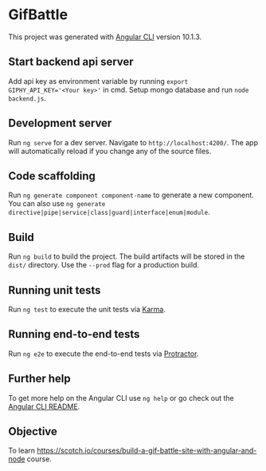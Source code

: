 # GifBattle

This project was generated with [Angular CLI](https://github.com/angular/angular-cli) version 10.1.3.

## Start backend api server

Add api key as environment variable by running `export GIPHY_API_KEY='<Your key>'` in cmd.
Setup mongo database and run `node backend.js`.

## Development server

Run `ng serve` for a dev server. Navigate to `http://localhost:4200/`. The app will automatically reload if you change any of the source files.

## Code scaffolding

Run `ng generate component component-name` to generate a new component. You can also use `ng generate directive|pipe|service|class|guard|interface|enum|module`.

## Build

Run `ng build` to build the project. The build artifacts will be stored in the `dist/` directory. Use the `--prod` flag for a production build.

## Running unit tests

Run `ng test` to execute the unit tests via [Karma](https://karma-runner.github.io).

## Running end-to-end tests

Run `ng e2e` to execute the end-to-end tests via [Protractor](http://www.protractortest.org/).

## Further help

To get more help on the Angular CLI use `ng help` or go check out the [Angular CLI README](https://github.com/angular/angular-cli/blob/master/README.md).

## Objective

To learn https://scotch.io/courses/build-a-gif-battle-site-with-angular-and-node course.